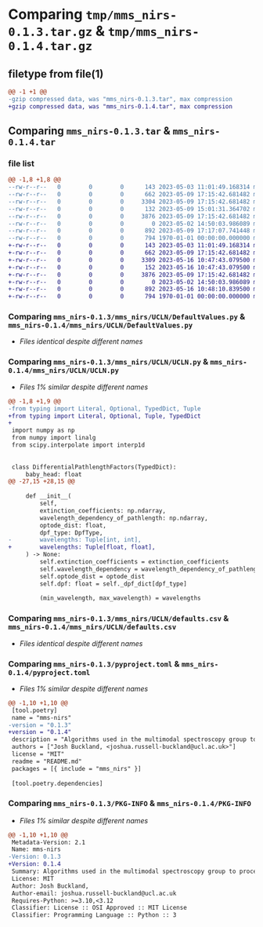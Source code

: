 # Comparing `tmp/mms_nirs-0.1.3.tar.gz` & `tmp/mms_nirs-0.1.4.tar.gz`

## filetype from file(1)

```diff
@@ -1 +1 @@
-gzip compressed data, was "mms_nirs-0.1.3.tar", max compression
+gzip compressed data, was "mms_nirs-0.1.4.tar", max compression
```

## Comparing `mms_nirs-0.1.3.tar` & `mms_nirs-0.1.4.tar`

### file list

```diff
@@ -1,8 +1,8 @@
--rw-r--r--   0        0        0      143 2023-05-03 11:01:49.168314 mms_nirs-0.1.3/README.md
--rw-r--r--   0        0        0      662 2023-05-09 17:15:42.681482 mms_nirs-0.1.3/mms_nirs/UCLN/DefaultValues.py
--rw-r--r--   0        0        0     3304 2023-05-09 17:15:42.681482 mms_nirs-0.1.3/mms_nirs/UCLN/UCLN.py
--rw-r--r--   0        0        0      132 2023-05-09 15:01:31.364702 mms_nirs-0.1.3/mms_nirs/UCLN/__init__.py
--rw-r--r--   0        0        0     3876 2023-05-09 17:15:42.681482 mms_nirs-0.1.3/mms_nirs/UCLN/defaults.csv
--rw-r--r--   0        0        0        0 2023-05-02 14:50:03.986089 mms_nirs-0.1.3/mms_nirs/__init__.py
--rw-r--r--   0        0        0      892 2023-05-09 17:17:07.741448 mms_nirs-0.1.3/pyproject.toml
--rw-r--r--   0        0        0      794 1970-01-01 00:00:00.000000 mms_nirs-0.1.3/PKG-INFO
+-rw-r--r--   0        0        0      143 2023-05-03 11:01:49.168314 mms_nirs-0.1.4/README.md
+-rw-r--r--   0        0        0      662 2023-05-09 17:15:42.681482 mms_nirs-0.1.4/mms_nirs/UCLN/DefaultValues.py
+-rw-r--r--   0        0        0     3309 2023-05-16 10:47:43.079500 mms_nirs-0.1.4/mms_nirs/UCLN/UCLN.py
+-rw-r--r--   0        0        0      152 2023-05-16 10:47:43.079500 mms_nirs-0.1.4/mms_nirs/UCLN/__init__.py
+-rw-r--r--   0        0        0     3876 2023-05-09 17:15:42.681482 mms_nirs-0.1.4/mms_nirs/UCLN/defaults.csv
+-rw-r--r--   0        0        0        0 2023-05-02 14:50:03.986089 mms_nirs-0.1.4/mms_nirs/__init__.py
+-rw-r--r--   0        0        0      892 2023-05-16 10:48:10.839500 mms_nirs-0.1.4/pyproject.toml
+-rw-r--r--   0        0        0      794 1970-01-01 00:00:00.000000 mms_nirs-0.1.4/PKG-INFO
```

### Comparing `mms_nirs-0.1.3/mms_nirs/UCLN/DefaultValues.py` & `mms_nirs-0.1.4/mms_nirs/UCLN/DefaultValues.py`

 * *Files identical despite different names*

### Comparing `mms_nirs-0.1.3/mms_nirs/UCLN/UCLN.py` & `mms_nirs-0.1.4/mms_nirs/UCLN/UCLN.py`

 * *Files 1% similar despite different names*

```diff
@@ -1,8 +1,9 @@
-from typing import Literal, Optional, TypedDict, Tuple
+from typing import Literal, Optional, Tuple, TypedDict
+
 import numpy as np
 from numpy import linalg
 from scipy.interpolate import interp1d
 
 
 class DifferentialPathlengthFactors(TypedDict):
     baby_head: float
@@ -27,15 +28,15 @@
 
     def __init__(
         self,
         extinction_coefficients: np.ndarray,
         wavelength_dependency_of_pathlength: np.ndarray,
         optode_dist: float,
         dpf_type: DpfType,
-        wavelengths: Tuple[int, int],
+        wavelengths: Tuple[float, float],
     ) -> None:
         self.extinction_coefficients = extinction_coefficients
         self.wavelength_dependency = wavelength_dependency_of_pathlength
         self.optode_dist = optode_dist
         self.dpf: float = self._dpf_dict[dpf_type]
 
         (min_wavelength, max_wavelength) = wavelengths
```

### Comparing `mms_nirs-0.1.3/mms_nirs/UCLN/defaults.csv` & `mms_nirs-0.1.4/mms_nirs/UCLN/defaults.csv`

 * *Files identical despite different names*

### Comparing `mms_nirs-0.1.3/pyproject.toml` & `mms_nirs-0.1.4/pyproject.toml`

 * *Files 1% similar despite different names*

```diff
@@ -1,10 +1,10 @@
 [tool.poetry]
 name = "mms-nirs"
-version = "0.1.3"
+version = "0.1.4"
 description = "Algorithms used in the multimodal spectroscopy group to process NIRS data"
 authors = ["Josh Buckland, <joshua.russell-buckland@ucl.ac.uk>"]
 license = "MIT"
 readme = "README.md"
 packages = [{ include = "mms_nirs" }]
 
 [tool.poetry.dependencies]
```

### Comparing `mms_nirs-0.1.3/PKG-INFO` & `mms_nirs-0.1.4/PKG-INFO`

 * *Files 1% similar despite different names*

```diff
@@ -1,10 +1,10 @@
 Metadata-Version: 2.1
 Name: mms-nirs
-Version: 0.1.3
+Version: 0.1.4
 Summary: Algorithms used in the multimodal spectroscopy group to process NIRS data
 License: MIT
 Author: Josh Buckland,
 Author-email: joshua.russell-buckland@ucl.ac.uk
 Requires-Python: >=3.10,<3.12
 Classifier: License :: OSI Approved :: MIT License
 Classifier: Programming Language :: Python :: 3
```

